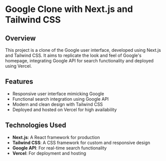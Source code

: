 # Google Clone with Next.js and Tailwind CSS

## Overview
This project is a clone of the Google user interface, developed using Next.js and Tailwind CSS. It aims to replicate the look and feel of Google's homepage, integrating Google API for search functionality and deployed using Vercel.

## Features
- Responsive user interface mimicking Google
- Functional search integration using Google API
- Modern and clean design with Tailwind CSS
- Deployed and hosted on Vercel for high availability

## Technologies Used
- **Next.js**: A React framework for production
- **Tailwind CSS**: A CSS framework for custom and responsive design
- **Google API**: For real-time search functionality
- **Vercel**: For deployment and hosting
